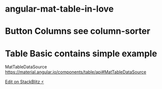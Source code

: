 # angular-mat-table-in-love

# Button Columns see column-sorter

# Table Basic contains simple example

MatTableDataSource 
https://material.angular.io/components/table/api#MatTableDataSource

[Edit on StackBlitz ⚡️](https://stackblitz.com/edit/angular-mat-table-in-love)
